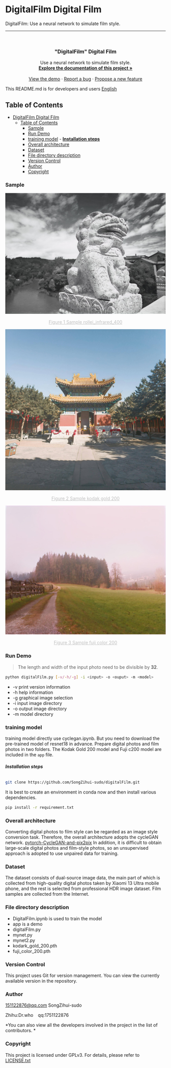 # DigitalFilm Digital Film

DigitalFilm: Use a neural network to simulate film style.

---

<!-- PROJECT LOGO -->
<br />

<p align="center">
<a href="./readme.md">
</a>

<h3 align="center">"DigitalFilm" Digital Film</h3>
<p align="center">
Use a neural network to simulate film style.
<br />
<a href="https://github.com/shaojintian/Best_README_template"><strong>Explore the documentation of this project »</strong></a>
<br />
<br />
<a href="./app/digitalFilm.py">View the demo</a>
·
<a href="https://github.com/SongZihui-sudo/digitalFilm/issues">Report a bug</a>
·
<a href="https://github.com/SongZihui-sudo/digitalFilm/issues">Propose a new feature</a>
</p>

</p>

This README.md is for developers and users
[English](./english.md)

## Table of Contents

- [DigitalFilm Digital Film](#digitalfilm-digital-film)
  - [Table of Contents](#table-of-contents)
    - [Sample](#sample)
    - [Run Demo](#run-demo)
    - [training model](#training-model)
          - [**Installation steps**](#installation-steps)
    - [Overall architecture](#overall-architecture)
    - [Dataset](#dataset)
    - [File directory description](#file-directory-description)
    - [Version Control](#version-control)
    - [Author](#author)
    - [Copyright](#copyright)

### Sample

![rollei_infrared_400](./example/rollei_infrared_400.jpg)
<center style="font-size:14px;color:#C0C0C0;text-decoration:underline">Figure 1 Sample rollei_infrared_400</center> 

![kodak_gold_200](./example/kodak_gold_200.jpg)
<center style="font-size:14px;color:#C0C0C0;text-decoration:underline">Figure 2 Sample kodak gold 200</center>

![fuji_color_200](./example/fuji_color_200.jpg)
<center style="font-size:14px;color:#C0C0C0;text-decoration:underline">Figure 3 Sample fuji color 200</center>

### Run Demo

> The length and width of the input photo need to be divisible by **32**.

```bash
python digitalFilm.py [-v/-h/-g] -i <input> -o <ouput> -m <model>
```
- -v print version information
- -h help information
- -g graphical image selection
- -i input image directory
- -o output image directory
- -m model directory

### training model

training model directly use cyclegan.ipynb.
But you need to download the pre-trained model of resnet18 in advance.
Prepare digital photos and film photos in two folders.
The Kodak Gold 200 model and Fuji c200 model are included in the `app` file.

###### **Installation steps**

```sh
git clone https://github.com/SongZihui-sudo/digitalFilm.git
```

It is best to create an environment in conda now and then install various dependencies.

```sh
pip install -r requirement.txt
```

### Overall architecture

Converting digital photos to film style can be regarded as an image style conversion task. Therefore, the overall architecture adopts the cycleGAN network.
[pytorch-CycleGAN-and-pix2pix](https://github.com/junyanz/pytorch-CycleGAN-and-pix2pix)
In addition, it is difficult to obtain large-scale digital photos and film-style photos, so an unsupervised approach is adopted to use unpaired data for training.

### Dataset

The dataset consists of dual-source image data, the main part of which is collected from high-quality digital photos taken by Xiaomi 13 Ultra mobile phone, and the rest is selected from professional HDR image dataset.
Film samples are collected from the Internet.

### File directory description

- DigitalFilm.ipynb is used to train the model
- app is a demo
- digitalFilm.py
- mynet.py
- mynet2.py
- kodark_gold_200.pth
- fuji_color_200.pth

### Version Control

This project uses Git for version management. You can view the currently available version in the repository.

### Author

151122876@qq.com SongZihui-sudo

Zhihu:Dr.who &ensp; qq:1751122876

*You can also view all the developers involved in the project in the list of contributors. *

### Copyright

This project is licensed under GPLv3. For details, please refer to [LICENSE.txt](./LICENSE.txt)